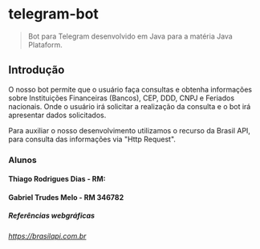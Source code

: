 # telegram-bot

>Bot para Telegram desenvolvido em Java para a matéria Java Plataform.

## Introdução
O nosso bot permite que o usuário faça consultas e obtenha informações sobre Instituições Financeiras (Bancos), CEP, DDD, CNPJ e Feriados nacionais. Onde o usuário irá solicitar a realização da consulta e o bot irá apresentar dados solicitados.

Para auxiliar o nosso desenvolvimento utilizamos o recurso da Brasil API, para consulta das informações via "Http Request".


### Alunos
#### Thiago Rodrigues Dias - RM:
#### Gabriel Trudes Melo - RM 346782

##### Referências webgráficas
###### https://brasilapi.com.br
